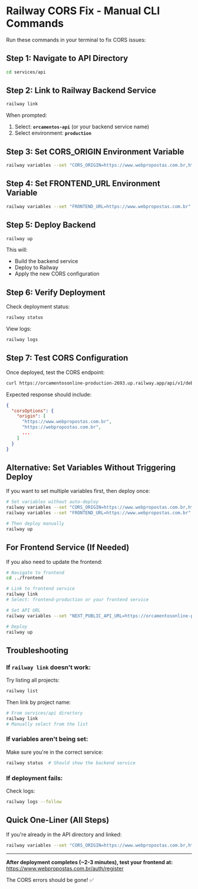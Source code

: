 # Railway CORS Fix - Manual CLI Commands

Run these commands in your terminal to fix CORS issues:

## Step 1: Navigate to API Directory

```bash
cd services/api
```

## Step 2: Link to Railway Backend Service

```bash
railway link
```

When prompted:
1. Select: **`orcamentos-api`** (or your backend service name)
2. Select environment: **`production`**

## Step 3: Set CORS_ORIGIN Environment Variable

```bash
railway variables --set "CORS_ORIGIN=https://www.webpropostas.com.br,https://webpropostas.com.br"
```

## Step 4: Set FRONTEND_URL Environment Variable

```bash
railway variables --set "FRONTEND_URL=https://www.webpropostas.com.br"
```

## Step 5: Deploy Backend

```bash
railway up
```

This will:
- Build the backend service
- Deploy to Railway
- Apply the new CORS configuration

## Step 6: Verify Deployment

Check deployment status:
```bash
railway status
```

View logs:
```bash
railway logs
```

## Step 7: Test CORS Configuration

Once deployed, test the CORS endpoint:

```bash
curl https://orcamentosonline-production-2693.up.railway.app/api/v1/debug/cors
```

Expected response should include:
```json
{
  "corsOptions": {
    "origin": [
      "https://www.webpropostas.com.br",
      "https://webpropostas.com.br",
      ...
    ]
  }
}
```

## Alternative: Set Variables Without Triggering Deploy

If you want to set multiple variables first, then deploy once:

```bash
# Set variables without auto-deploy
railway variables --set "CORS_ORIGIN=https://www.webpropostas.com.br,https://webpropostas.com.br" --skip-deploys
railway variables --set "FRONTEND_URL=https://www.webpropostas.com.br" --skip-deploys

# Then deploy manually
railway up
```

## For Frontend Service (If Needed)

If you also need to update the frontend:

```bash
# Navigate to frontend
cd ../frontend

# Link to frontend service
railway link
# Select: frontend-production or your frontend service

# Set API URL
railway variables --set "NEXT_PUBLIC_API_URL=https://orcamentosonline-production-2693.up.railway.app/api/v1"

# Deploy
railway up
```

## Troubleshooting

### If `railway link` doesn't work:

Try listing all projects:
```bash
railway list
```

Then link by project name:
```bash
# From services/api directory
railway link
# Manually select from the list
```

### If variables aren't being set:

Make sure you're in the correct service:
```bash
railway status  # Should show the backend service
```

### If deployment fails:

Check logs:
```bash
railway logs --follow
```

## Quick One-Liner (All Steps)

If you're already in the API directory and linked:

```bash
railway variables --set "CORS_ORIGIN=https://www.webpropostas.com.br,https://webpropostas.com.br" --set "FRONTEND_URL=https://www.webpropostas.com.br" && railway up
```

---

**After deployment completes (~2-3 minutes), test your frontend at:**
https://www.webpropostas.com.br/auth/register

The CORS errors should be gone! ✅
